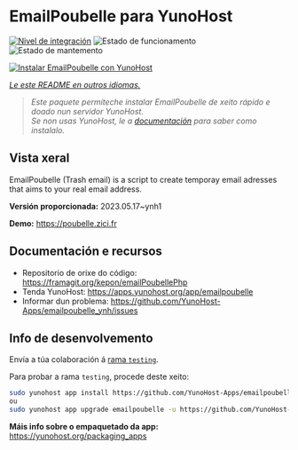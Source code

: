 <!--
NOTA: Este README foi creado automáticamente por <https://github.com/YunoHost/apps/tree/master/tools/readme_generator>
NON debe editarse manualmente.
-->

# EmailPoubelle para YunoHost

[![Nivel de integración](https://dash.yunohost.org/integration/emailpoubelle.svg)](https://dash.yunohost.org/appci/app/emailpoubelle) ![Estado de funcionamento](https://ci-apps.yunohost.org/ci/badges/emailpoubelle.status.svg) ![Estado de mantemento](https://ci-apps.yunohost.org/ci/badges/emailpoubelle.maintain.svg)

[![Instalar EmailPoubelle con YunoHost](https://install-app.yunohost.org/install-with-yunohost.svg)](https://install-app.yunohost.org/?app=emailpoubelle)

*[Le este README en outros idiomas.](./ALL_README.md)*

> *Este paquete permíteche instalar EmailPoubelle de xeito rápido e doado nun servidor YunoHost.*  
> *Se non usas YunoHost, le a [documentación](https://yunohost.org/install) para saber como instalalo.*

## Vista xeral

EmailPoubelle (Trash email) is a script to create temporay email adresses that aims to your real email address.


**Versión proporcionada:** 2023.05.17~ynh1

**Demo:** <https://poubelle.zici.fr>
## Documentación e recursos

- Repositorio de orixe do código: <https://framagit.org/kepon/emailPoubellePhp>
- Tenda YunoHost: <https://apps.yunohost.org/app/emailpoubelle>
- Informar dun problema: <https://github.com/YunoHost-Apps/emailpoubelle_ynh/issues>

## Info de desenvolvemento

Envía a túa colaboración á [rama `testing`](https://github.com/YunoHost-Apps/emailpoubelle_ynh/tree/testing).

Para probar a rama `testing`, procede deste xeito:

```bash
sudo yunohost app install https://github.com/YunoHost-Apps/emailpoubelle_ynh/tree/testing --debug
ou
sudo yunohost app upgrade emailpoubelle -u https://github.com/YunoHost-Apps/emailpoubelle_ynh/tree/testing --debug
```

**Máis info sobre o empaquetado da app:** <https://yunohost.org/packaging_apps>
